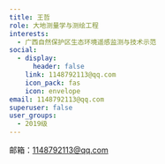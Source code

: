 ```yaml
---
title: 王哲
role: 大地测量学与测绘工程
interests:
  - 广西自然保护区生态环境遥感监测与技术示范
social:
  - display:
      header: false
    link: 1148792113@qq.com
    icon_pack: fas
    icon: envelope
email: 1148792113@qq.com
superuser: false
user_groups:
  - 2019级
---
```

邮箱：1148792113@qq.com